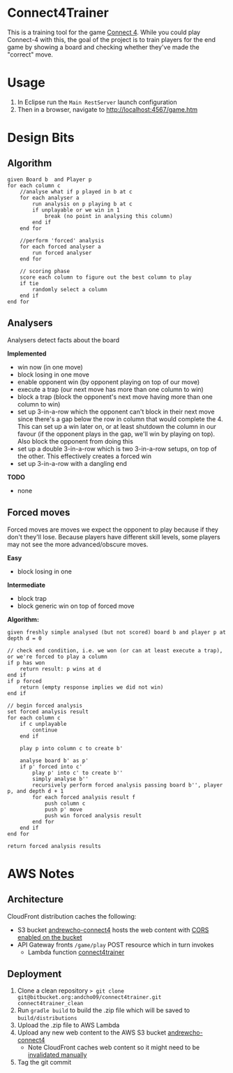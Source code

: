 # Connect4Trainer
This is a training tool for the game [Connect 4](https://en.wikipedia.org/wiki/Connect_Four). While you could play Connect-4 with this, the goal of the project is to train players for the end game by showing a board and checking whether they've made the "correct" move.


# Usage

1. In Eclipse run the ``Main RestServer`` launch configuration
2. Then in a browser, navigate to [http://localhost:4567/game.htm](http://localhost:4567/game.htm)

# Design Bits

## Algorithm
	given Board b  and Player p
	for each column c
		//analyse what if p played in b at c
		for each analyser a
			run analysis on p playing b at c
			if unplayable or we win in 1
				break (no point in analysing this column)
			end if
		end for

		//perform 'forced' analysis
		for each forced analyser a
			run forced analyser
		end for

		// scoring phase
		score each column to figure out the best column to play
		if tie
			randomly select a column
		end if
	end for

## Analysers 
Analysers detect facts about the board

**Implemented**
- win now (in one move)
- block losing in one move
- enable opponent win (by opponent playing on top of our move)
- execute a trap (our next move has more than one column to win)
- block a trap (block the opponent's next move having more than one column to win)
- set up 3-in-a-row which the opponent can't block in their next move since there's a gap below the row in column that would complete the 4. This can set up a win later on, or at least shutdown the column in our favour (if the opponent plays in the gap, we'll win by playing on top). Also block the opponent from doing this
- set up a double 3-in-a-row which is two 3-in-a-row setups, on top of the other. This effectively creates a forced win
- set up 3-in-a-row with a dangling end

**TODO**
- none

## Forced moves
Forced moves are moves we expect the opponent to play because if they don't they'll lose. Because players have different skill levels, some players may not see the more advanced/obscure moves.

**Easy**
- block losing in one

**Intermediate**
- block trap
- block generic win on top of forced move

**Algorithm:**

	given freshly simple analysed (but not scored) board b and player p at depth d = 0
	
	// check end condition, i.e. we won (or can at least execute a trap), or we're forced to play a column
	if p has won
		return result: p wins at d
	end if
	if p forced 
		return (empty response implies we did not win)
	end if
	
	// begin forced analysis
	set forced analysis result
	for each column c
		if c unplayable
			continue
		end if
		
		play p into column c to create b'
		
		analyse board b' as p'
		if p' forced into c'
			play p' into c' to create b''
			simply analyse b''
			recursively perform forced analysis passing board b'', player p, and depth d + 1
			for each forced analysis result f
				push column c
				push p' move
				push win forced analysis result
			end for
		end if
	end for

	return forced analysis results

# AWS Notes

## Architecture

CloudFront distribution caches the following:

* S3 bucket [andrewcho-connect4](https://s3.console.aws.amazon.com/s3/buckets/andrewcho-connect4/?region=us-east-1&tab=overview) hosts the web content with [CORS enabled on the bucket](https://docs.aws.amazon.com/AmazonS3/latest/dev/cors.html)
* API Gateway fronts ``/game/play`` POST resource which in turn invokes
    * Lambda function [connect4trainer](https://console.aws.amazon.com/lambda/home?region=us-east-1#/functions/connect4trainer)

## Deployment

1. Clone a clean repository
    ``> git clone git@bitbucket.org:andcho09/connect4trainer.git connect4trainer_clean``
1. Run ``gradle build`` to build the .zip file which will be saved to ``build/distributions``
1. Upload the .zip file to AWS Lambda
1. Upload any new web content to the AWS S3 bucket [andrewcho-connect4](https://s3.console.aws.amazon.com/s3/buckets/andrewcho-connect4/?region=us-east-1&tab=overview)
    * Note CloudFront caches web content so it might need to be [invalidated manually](https://docs.aws.amazon.com/AmazonCloudFront/latest/DeveloperGuide/Invalidation.html)
1. Tag the git commit